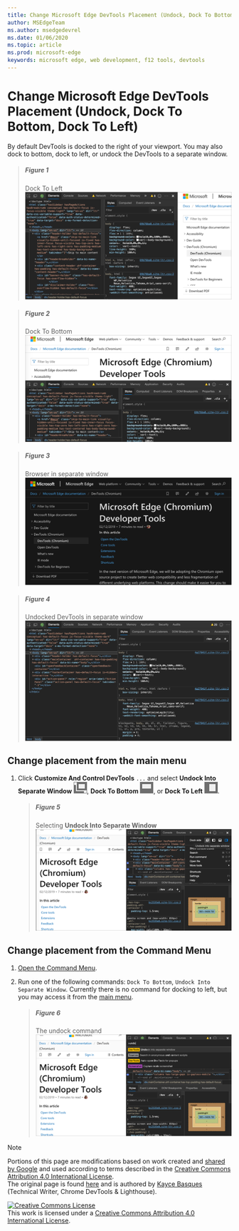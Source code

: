 ```yaml
---
title: Change Microsoft Edge DevTools Placement (Undock, Dock To Bottom, Dock To Left)
author: MSEdgeTeam
ms.author: msedgedevrel
ms.date: 01/06/2020
ms.topic: article
ms.prod: microsoft-edge
keywords: microsoft edge, web development, f12 tools, devtools
---
```

<!-- Copyright Kayce Basques 

   Licensed under the Apache License, Version 2.0 (the "License");
   you may not use this file except in compliance with the License.
   You may obtain a copy of the License at

       https://www.apache.org/licenses/LICENSE-2.0

   Unless required by applicable law or agreed to in writing, software
   distributed under the License is distributed on an "AS IS" BASIS,
   WITHOUT WARRANTIES OR CONDITIONS OF ANY KIND, either express or implied.
   See the License for the specific language governing permissions and
   limitations under the License.  -->





# Change Microsoft Edge DevTools Placement (Undock, Dock To Bottom, Dock To Left)   



By default DevTools is docked to the right of your viewport.  You may also dock to bottom, dock to left, or undock the DevTools to a separate window.  

> ##### Figure 1  
> Dock To Left  
> ![Dock To Left][ImageDockLeft]  

> ##### Figure 2  
> Dock To Bottom  
> ![Dock To Bottom][ImageDockBottom]  

> ##### Figure 3  
> Browser in separate window  
> ![Browser in separate window][ImageUndockBrowser]  

> ##### Figure 4  
> Undocked DevTools in separate window  
> ![Undocked DevTools in separate window][ImageUndockDevTools]  

## Change placement from the main menu   

1.  Click **Customize And Control DevTools** `...` and select **Undock Into Separate Window** ![Undock][ImageUndockIcon], **Dock To Bottom** ![Dock To Bottom][ImageBottomIcon], or **Dock To Left** ![Dock To Left][ImageLeftIcon].  
    
    > ##### Figure 5  
    > Selecting **Undock Into Separate Window**  
    > ![Selecting Undock Into Separate Window][ImageUndockSettings]  
    
## Change placement from the Command Menu   

1.  [Open the Command Menu][DevToolsCommandMenu].  
1.  Run one of the following commands: `Dock To Bottom`, `Undock Into Separate Window`.  Currently there is no command for docking to left, but you may access it from the [main menu](#change-placement-from-the-main-menu).  
    
    > ##### Figure 6  
    > The undock command  
    > ![The undock command][ImageUndockCommand]  

 



<!-- image links -->  

[ImageUndockIcon]: images/undock-icon.msft.png  
[ImageBottomIcon]: images/bottom-icon.msft.png  
[ImageLeftIcon]: images/left-icon.msft.png  

[ImageDockLeft]: images/elements-styles-right-docked.msft.png "Figure 1: Dock To Left"  
[ImageDockBottom]: images/elements-styles-bottom-docked.msft.png "Figure 2: Dock To Bottom"  
[ImageUndockBrowser]: images/elements-styles-options-dock-side-highlight-browser.msft.png "Figure 3: Browser in separate window"  
[ImageUndockDevTools]: images/elements-styles-options-dock-side-highlight-devtools.msft.png "Figure 4: Undocked DevTools in separate window"  
[ImageUndockSettings]: images/elements-styles-options-dock-side-highlight.msft.png "Figure 5: Selecting Undock Into Separate Window"  
[ImageUndockCommand]: images/elements-styles-command-menu-undo.msft.png "Figure 6: The undock command"  

<!-- links -->  

[DevToolsCommandMenu]: ../command-menu/index.md "Run Commands With The Microsoft Edge DevTools Command Menu"  

> [!NOTE]
> Portions of this page are modifications based on work created and [shared by Google][GoogleSitePolicies] and used according to terms described in the [Creative Commons Attribution 4.0 International License][CCA4IL].  
> The original page is found [here](https://developers.google.com/web/tools/chrome-devtools/customize/placement) and is authored by [Kayce Basques][KayceBasques] \(Technical Writer, Chrome DevTools \& Lighthouse\).  

[![Creative Commons License][CCby4Image]][CCA4IL]  
This work is licensed under a [Creative Commons Attribution 4.0 International License][CCA4IL].  

[CCA4IL]: https://creativecommons.org/licenses/by/4.0  
[CCby4Image]: https://i.creativecommons.org/l/by/4.0/88x31.png  
[GoogleSitePolicies]: https://developers.google.com/terms/site-policies  
[KayceBasques]: https://developers.google.com/web/resources/contributors/kaycebasques  
